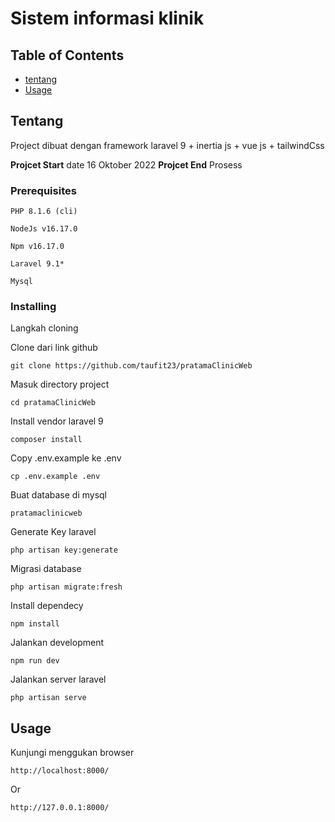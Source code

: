 # Sistem informasi klinik

## Table of Contents

- [tentang](#tentang)
- [Usage](#usage)

## Tentang <a name="tentang"></a>

Project dibuat dengan framework laravel 9 + inertia js + vue js + tailwindCss

**Projcet Start** date 16 Oktober 2022
**Projcet End** Prosess

### Prerequisites

```
PHP 8.1.6 (cli)
```
```
NodeJs v16.17.0
```
```
Npm v16.17.0
```
```
Laravel 9.1*
```
```
Mysql
```


### Installing

Langkah cloning

Clone dari link github

```
git clone https://github.com/taufit23/pratamaClinicWeb
```

Masuk directory project

```
cd pratamaClinicWeb
```

Install vendor laravel 9

```
composer install
```

Copy .env.example ke .env

```
cp .env.example .env
```

Buat database di mysql

```
pratamaclinicweb
```


Generate Key laravel

```
php artisan key:generate
```

Migrasi database

```
php artisan migrate:fresh
```

Install dependecy

```
npm install
```

Jalankan development

```
npm run dev
```

Jalankan server laravel

```
php artisan serve
```
## Usage <a name="usage"></a>

Kunjungi menggukan browser
```
http://localhost:8000/
```
Or
```
http://127.0.0.1:8000/
```